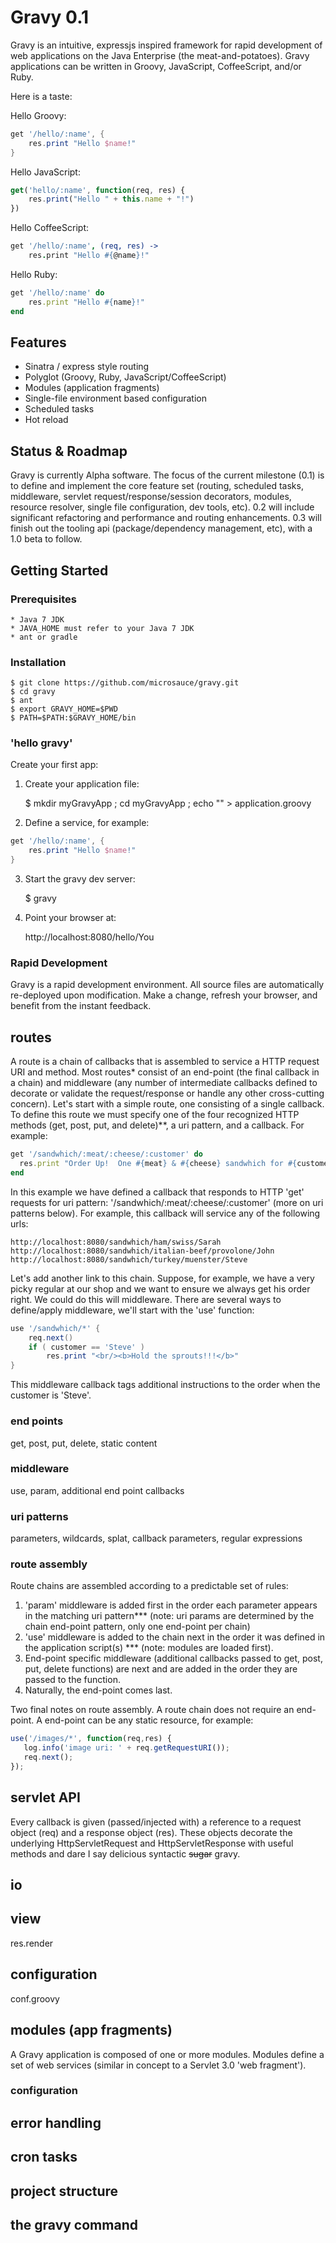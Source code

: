 
Gravy 0.1
===

Gravy is an intuitive, expressjs inspired framework for rapid development of web applications
on the Java Enterprise (the meat-and-potatoes).  Gravy applications can be written in Groovy,
JavaScript, CoffeeScript, and/or Ruby.

Here is a taste:

Hello Groovy:
```groovy
get '/hello/:name', {
    res.print "Hello $name!"
}
```
Hello JavaScript:
```js
get('hello/:name', function(req, res) {
    res.print("Hello " + this.name + "!")
})
```
Hello CoffeeScript:
```coffee
get '/hello/:name', (req, res) ->
    res.print "Hello #{@name}!"
```
Hello Ruby:
```ruby
get '/hello/:name' do
    res.print "Hello #{name}!"
end
```

## Features
- Sinatra / express style routing
- Polyglot (Groovy, Ruby, JavaScript/CoffeeScript)
- Modules (application fragments)
- Single-file environment based configuration
- Scheduled tasks
- Hot reload

## Status & Roadmap

Gravy is currently Alpha software.  The focus of the current milestone (0.1) is to
define and implement the core feature set (routing, scheduled tasks, middleware,
servlet request/response/session decorators, modules, resource resolver, single file
configuration, dev tools, etc).  0.2 will include significant refactoring and performance
and routing enhancements.  0.3 will finish out the tooling api (package/dependency
management, etc), with a 1.0 beta to follow.

## Getting Started

### Prerequisites

	* Java 7 JDK
	* JAVA_HOME must refer to your Java 7 JDK
	* ant or gradle

### Installation

	$ git clone https://github.com/microsauce/gravy.git
	$ cd gravy
	$ ant
	$ export GRAVY_HOME=$PWD
	$ PATH=$PATH:$GRAVY_HOME/bin

### 'hello gravy'

Create your first app:

1. Create your application file:

    $ mkdir myGravyApp ; cd myGravyApp ; echo "" > application.groovy

2. Define a service, for example:
```groovy
get '/hello/:name', {
    res.print "Hello $name!"
}
```

3. Start the gravy dev server:

    $ gravy

4. Point your browser at:

	http://localhost:8080/hello/You

### Rapid Development

Gravy is a rapid development environment.  All source files are automatically re-deployed upon
modification.  Make a change, refresh your browser, and benefit from the instant feedback.

## routes

A route is a chain of callbacks that is assembled to service a HTTP request URI and method.  Most routes* consist
of an end-point (the final callback in a chain) and middleware (any number of intermediate callbacks defined to decorate or
validate the request/response or handle any other cross-cutting concern).  Let's start with a simple route, one consisting of a
single callback.  To define this route we must specify one of the four recognized HTTP methods (get, post, put, and delete)**,
a uri pattern, and a callback.  For example:
```rb
get '/sandwhich/:meat/:cheese/:customer' do
  res.print "Order Up!  One #{meat} & #{cheese} sandwhich for #{customer}."
end
```
In this example we have defined a callback that responds to HTTP 'get' requests for uri pattern: '/sandwhich/:meat/:cheese/:customer'
(more on uri patterns below).  For example, this callback will service any of the following urls:
```
http://localhost:8080/sandwhich/ham/swiss/Sarah
http://localhost:8080/sandwhich/italian-beef/provolone/John
http://localhost:8080/sandwhich/turkey/muenster/Steve
```
Let's add another link to this chain.  Suppose, for example, we have a very picky regular at our shop and we want to
ensure we always get his order right.  We could do this will middleware.  There are several ways to define/apply middleware,
we'll start with the 'use' function:
```groovy
use '/sandwhich/*' {
    req.next()
    if ( customer == 'Steve' )
        res.print "<br/><b>Hold the sprouts!!!</b>"
}
```
This middleware callback tags additional instructions to the order when the customer is 'Steve'.

### end points

get, post, put, delete, static content

### middleware

use, param, additional end point callbacks

### uri patterns

parameters, wildcards, splat, callback parameters, regular expressions

### route assembly

Route chains are assembled according to a predictable set of rules:

1.  'param' middleware is added first in the order each parameter appears in the matching uri pattern*** (note: uri params are determined by the chain end-point pattern, only one end-point per chain)
2.  'use' middleware is added to the chain next in the order it was defined in the application script(s) *** (note: modules are loaded first).
3.  End-point specific middleware (additional callbacks passed to get, post, put, delete functions) are next and are added in the order they are passed to the function.
4.  Naturally, the end-point comes last.

Two final notes on route assembly.  A route chain does not require an end-point.  A end-point can be any static resource, for example:
```js
use('/images/*', function(req,res) {
   log.info('image uri: ' + req.getRequestURI());
   req.next();
});
```


## servlet API

Every callback is given (passed/injected with) a reference to a request object (req) and a response object (res).  These
objects decorate the underlying HttpServletRequest and HttpServletResponse with useful methods and dare I say delicious
syntactic ~~sugar~~ gravy.


## io

## view

res.render

## configuration

conf.groovy

## modules (app fragments)

A Gravy application is composed of one or more modules.  Modules define a set of web services (similar in concept 
to a Servlet 3.0 'web fragment').

### configuration

## error handling

## cron tasks

## project structure

## the gravy command